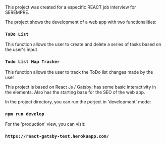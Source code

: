 This project was created for a especific REACT job interview for SEREMPRE.

The project shows the development of a web app with two functionalities:

### `ToDo List`

This function allows the user to create and delete a series of tasks based on the user's input

### `Todo List Map Tracker`

This function allows the user to track the ToDo list changes made by the user

This project is based on React Js / Gatsby; has some basic interactivity
in the elements. Also has the starting base for the SEO of the web app.

In the project directory, you can run the porject in 'development' mode:

### `npm run develop`

For the 'production' view, you can visit:

### `https://react-gatsby-test.herokuapp.com/`

